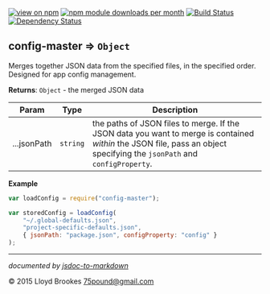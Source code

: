 [![view on npm](http://img.shields.io/npm/v/config-master.svg)](https://www.npmjs.org/package/config-master)
[![npm module downloads per month](http://img.shields.io/npm/dm/config-master.svg)](https://www.npmjs.org/package/config-master)
[![Build Status](https://travis-ci.org/75lb/config-master.svg?branch=master)](https://travis-ci.org/75lb/config-master)
[![Dependency Status](https://david-dm.org/75lb/config-master.svg)](https://david-dm.org/75lb/config-master)

<a name="module_config-master"></a>
## config-master ⇒ <code>Object</code>
Merges together JSON data from the specified files, in the specified order. Designed for app config management.

**Returns**: <code>Object</code> - the merged JSON data  

| Param | Type | Description |
| --- | --- | --- |
| ...jsonPath | <code>string</code> | the paths of JSON files to merge. If the JSON data you want to merge is contained *within* the JSON file, pass an object specifying the `jsonPath` and `configProperty`. |

**Example**  
```js
var loadConfig = require("config-master");

var storedConfig = loadConfig(
    "~/.global-defaults.json", 
    "project-specific-defaults.json", 
    { jsonPath: "package.json", configProperty: "config" }
);
```


---
*documented by [jsdoc-to-markdown](https://github.com/75lb/jsdoc-to-markdown)*

&copy; 2015 Lloyd Brookes <75pound@gmail.com>
